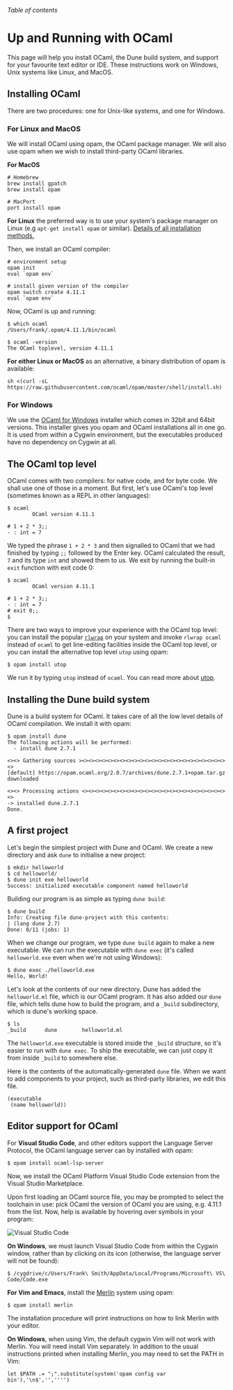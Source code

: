 <!-- ((! set title Up and Running with OCaml !)) ((! set learn !)) -->

*Table of contents*

# Up and Running with OCaml

This page will help you install OCaml, the Dune build system, and support for
your favourite text editor or IDE. These instructions work on Windows, Unix
systems like Linux, and MacOS.

## Installing OCaml

There are two procedures: one for Unix-like systems, and one for Windows.

### For Linux and MacOS

We will install OCaml using opam, the OCaml package manager.  We will also use
opam when we wish to install third-party OCaml libraries.

**For MacOS**

```
# Homebrew
brew install gpatch
brew install opam

# MacPort
port install opam
```

**For Linux** the preferred way is to use your system's package manager on
Linux (e.g `apt-get install opam` or similar). [Details of all installation
methods.](https://opam.ocaml.org/doc/Install.html)

Then, we install an OCaml compiler:

```
# environment setup
opam init
eval `opam env`

# install given version of the compiler
opam switch create 4.11.1
eval `opam env`
```

Now, OCaml is up and running:

```
$ which ocaml
/Users/frank/.opam/4.11.1/bin/ocaml

$ ocaml -version
The OCaml toplevel, version 4.11.1
```

**For either Linux or MacOS** as an alternative, a binary distribution of opam is
available:

```
sh <(curl -sL https://raw.githubusercontent.com/ocaml/opam/master/shell/install.sh)
```

### For Windows

We use the [OCaml for Windows](https://fdopen.github.io/opam-repository-mingw/)
installer which comes in 32bit and 64bit versions. This installer gives you
opam and OCaml installations all in one go. It is used from within a Cygwin
environment, but the executables produced have no dependency on Cygwin at all.

## The OCaml top level

OCaml comes with two compilers: for native code, and for byte code. We shall
use one of those in a moment. But first, let's use OCaml's top level (sometimes
known as a REPL in other languages):

```
$ ocaml
        OCaml version 4.11.1

# 1 + 2 * 3;;
- : int = 7

```

We typed the phrase `1 + 2 * 3` and then signalled to OCaml that we had
finished by typing `;;` followed by the Enter key. OCaml calculated the
result, `7` and its type `int` and showed them to us. We exit by running the
built-in `exit` function with exit code 0:

```
$ ocaml
        OCaml version 4.11.1

# 1 + 2 * 3;;
- : int = 7
# exit 0;;
$
```

There are two ways to improve your experience with the OCaml top level: you can
install the popular [`rlwrap`](https://github.com/hanslub42/rlwrap) on your
system and invoke `rlwrap ocaml` instead of `ocaml` to get line-editing
facilities inside the OCaml top level, or you can install the alternative top
level `utop` using opam:

```
$ opam install utop
```

We run it by typing `utop` instead of `ocaml`. You can read more about
[utop](https://github.com/ocaml-community/utop).

## Installing the Dune build system

Dune is a build system for OCaml. It takes care of all the low level details of
OCaml compilation. We install it with opam:

```
$ opam install dune
The following actions will be performed:
  - install dune 2.7.1

<><> Gathering sources ><><><><><><><><><><><><><><><><><><><><><><><><>
[default] https://opam.ocaml.org/2.0.7/archives/dune.2.7.1+opam.tar.gz
downloaded

<><> Processing actions <><><><><><><><><><><><><><><><><><><><><><><><>
-> installed dune.2.7.1
Done.
```

## A first project

Let's begin the simplest project with Dune and OCaml. We create a new directory
and ask `dune` to initialise a new project:

```
$ mkdir helloworld
$ cd helloworld/
$ dune init exe helloworld
Success: initialized executable component named helloworld
```

Building our program is as simple as typing `dune build`:

```
$ dune build
Info: Creating file dune-project with this contents:
| (lang dune 2.7)
Done: 8/11 (jobs: 1)
```

When we change our program, we type `dune build` again to make a new
executable. We can run the executable with `dune exec` (it's called
`helloworld.exe` even when we're not using Windows):

```
$ dune exec ./helloworld.exe
Hello, World!        
```

Let's look at the contents of our new directory. Dune has added the
`helloworld.ml` file, which is our OCaml program. It has also added our `dune`
file, which tells dune how to build the program, and a `_build` subdirectory,
which is dune's working space.

```
$ ls
_build		dune		helloworld.ml
```

The `helloworld.exe` executable is stored inside the `_build` structure, so
it's easier to run with `dune exec`. To ship the executable, we can just copy
it from inside `_build` to somewhere else.

Here is the contents of the automatically-generated `dune` file. When we want
to add components to your project, such as third-party libraries, we edit this
file.

```
(executable
 (name helloworld))
```

## Editor support for OCaml

For **Visual Studio Code**, and other editors support the Language Server
Protocol, the OCaml language server can by installed with opam:

```
$ opam install ocaml-lsp-server
```

Now, we install the OCaml Platform Visual Studio Code extension from the Visual
Studio Marketplace.

Upon first loading an OCaml source file, you may be prompted to select the
toolchain in use: pick OCaml the version of OCaml you are using, e.g. 4.11.1
from the list. Now, help is available by hovering over symbols in your program:

![Visual Studio Code](/img/vscode.png "")

**On Windows**, we must launch Visual Studio Code from within the Cygwin window,
rather than by clicking on its icon (otherwise, the language server will not be
found):

```
$ /cygdrive/c/Users/Frank\ Smith/AppData/Local/Programs/Microsoft\ VS\ Code/Code.exe
```

**For Vim and Emacs**, install the [Merlin](https://github.com/ocaml/merlin)
system using opam:

```
$ opam install merlin
```

The installation procedure will print instructions on how to link Merlin with
your editor.

**On Windows**, when using Vim, the default cygwin Vim will not work with
Merlin. You will need install Vim separately. In addition to the usual
instructions printed when installing Merlin, you may need to set the PATH in
Vim:

```
let $PATH .= ";".substitute(system('opam config var bin'),'\n$','','''')
```
